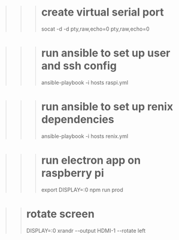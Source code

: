 >>> # create virtual serial port
>>> socat -d -d pty,raw,echo=0 pty,raw,echo=0

>>> # run ansible to set up user and ssh config
>>> ansible-playbook -i hosts raspi.yml

>>> # run ansible to set up renix dependencies
>>> ansible-playbook -i hosts renix.yml



>>> # run electron app on raspberry pi
>>> export DISPLAY=:0
>>> npm run prod


>> # rotate screen
>> DISPLAY=:0 xrandr --output HDMI-1 --rotate left
